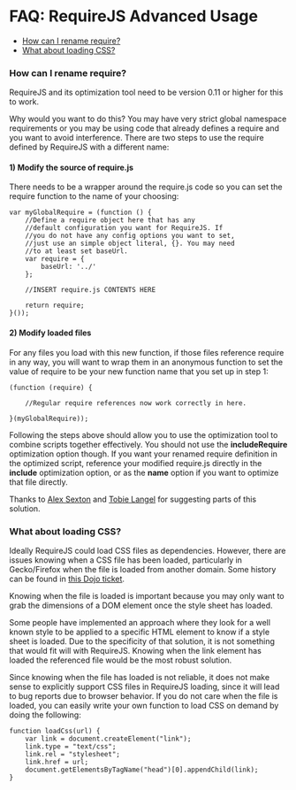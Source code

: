 # FAQ: RequireJS Advanced Usage

* [How can I rename require?](#rename)
* [What about loading CSS?](#css)

### <a name="rename">How can I rename require?</a>

RequireJS and its optimization tool need to be version 0.11 or higher for this to work.

Why would you want to do this? You may have very strict global namespace requirements or you may be using code that already defines a require and you want to avoid interference. There are two steps to use the require defined by RequireJS with a different name:

#### 1) Modify the source of require.js

There needs to be a wrapper around the require.js code so you can set the require function to the name of your choosing:

    var myGlobalRequire = (function () {
        //Define a require object here that has any
        //default configuration you want for RequireJS. If
        //you do not have any config options you want to set,
        //just use an simple object literal, {}. You may need
        //to at least set baseUrl.
        var require = {
            baseUrl: '../'
        };

        //INSERT require.js CONTENTS HERE

        return require;
    }());

#### 2) Modify loaded files

For any files you load with this new function, if those files reference require in any way, you will want to wrap them in an anonymous function to set the value of require to be your new function name that you set up in step 1:

    (function (require) {

        //Regular require references now work correctly in here.

    }(myGlobalRequire));

Following the steps above should allow you to use the optimization tool to combine scripts together effectively. You should not use the **includeRequire** optimization option though. If you want your renamed require definition in the optimized script, reference your modified require.js directly in the **include** optimization option, or as the **name** option if you want to optimize that file directly.

Thanks to [Alex Sexton](http://alexsexton.com/) and [Tobie Langel](http://tobielangel.com/) for suggesting parts of this solution.

### <a name="css">What about loading CSS?</a>

Ideally RequireJS could load CSS files as dependencies. However, there are issues knowing when a CSS file has been loaded, particularly in Gecko/Firefox when the file is loaded from another domain. Some history can be found in [this Dojo ticket](http://bugs.dojotoolkit.org/ticket/5402).

Knowing when the file is loaded  is important because you may only want to grab the dimensions of a DOM element once the style sheet has loaded.

Some people have implemented an approach where they look for a well known style to be applied to a specific HTML element to know if a style sheet is loaded. Due to the specificity of that solution, it is not something that would fit will with RequireJS. Knowing when the link element has loaded the referenced file would be the most robust solution.

Since knowing when the file has loaded is not reliable, it does not make sense to explicitly support CSS files in RequireJS loading, since it will lead to bug reports due to browser behavior. If you do not care when the file is loaded, you can easily write your own function to load CSS on demand by doing the following:

    function loadCss(url) {
        var link = document.createElement("link");
        link.type = "text/css";
        link.rel = "stylesheet";
        link.href = url;
        document.getElementsByTagName("head")[0].appendChild(link);
    }
